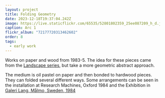 ```yaml
---
layout: project
title: Folding Geometry
date: 2023-12-18T19:37:04.242Z
image: https://live.staticflickr.com/65535/52801802359_25ee087209_h_d.jpg
caption: Arc 1
flickr_album: "72177720313462602"
order: 8
tags:
  - early work
---
```

Works on paper and wood from 1983-5. The idea for these pieces came from the [Landscape series](https://www.chrisjennings.net/projects/folding_pieces/), but take a more geometric abstract approach.

The medium is oil pastel on paper and then bonded to hardwood pieces. They can folded several different ways. Some arrangements can be seen in the installation at Research Machines, Oxford 1984 and the Exhibition in [Galeri Lang, Målmo, Sweden, 1984](https://www.chrisjennings.net/projects/galeri_lang_malmo/)